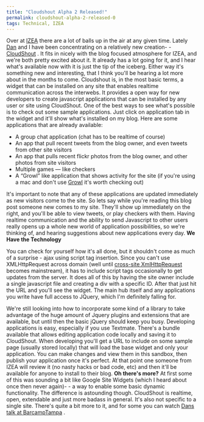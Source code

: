 ```yaml
---
title: "Cloudshout Alpha 2 Released!"
permalink: cloudshout-alpha-2-released-0
tags: Technical, IZEA
---
```


Over at [IZEA](http://www.izea.com) there are a lot of balls up in the air at any given time. Lately [Dan](http://dang-at-izea.blogspot.com/) and I have been concentrating on a relatively new creation- - [CloudShout](http://www.cloudshout.com) . It fits in nicely with the blog focused atmosphere for IZEA, and we're both pretty excited about it. It already has a lot going for it, and I hear what's available now with it is just the tip of the iceberg. Either way it's something new and interesting, that I think you'll be hearing a lot more about in the months to come. Cloudshout is, in the most basic terms, a widget that can be installed on any site that enables realtime communication across the interwebs. It provides a open way for new developers to create javascript applications that can be installed by any user or site using CloudShout. One of the best ways to see what's possible is to check out some sample applications. Just click on application tab in the widget and it'll show what's installed on my blog. Here are some applications that are already available:

-   A group chat application (chat has to be realtime of course)
-   An app that pull recent tweets from the blog owner, and even tweets from other site visitors
-   An app that pulls recent flickr photos from the blog owner, and other photos from site visitors
-   Multiple games — like checkers
-   A “Growl” like application that shows activity for the site (if you're using a mac and don't use [Growl](http://growl.info/) it's worth checking out)

It's important to note that any of these applications are updated immediately as new visitors come to the site. So lets say while you're reading this blog post someone new comes to my site. They'll show up immediately on the right, and you'll be able to view tweets, or play checkers with them. Having realtime communication and the ability to send Javascript to other users really opens up a whole new world of application possibilities, so we're thinking of, and hearing suggestions about new applications every day. **We Have the Technology**

You can check for yourself how it's all done, but it shouldn't come as much of a surprise - ajax using script tag insertion. Since you can't use XMLHttpRequest across domain (well until [cross-site XmlHttpRequest](http://ejohn.org/blog/cross-site-xmlhttprequest/) becomes mainstream), it has to include script tags occasionally to get updates from the server. It does all of this by having the site owner include a single javascript file and creating a div with a specific ID. After that just hit the URL and you'll see the widget. The main hub itself and any applications you write have full access to JQuery, which I'm definitely falling for.

We're still looking into how to incorporate some kind of a library to take advantage of the huge amount of Jquery plugins and extensions that are available, but until then the basic jQuery should keep you busy. Developing applications is easy, especially if you use Textmate. There's a bundle available that allows editing application code locally and saving it to CloudShout. When developing you'll get a URL to include on some sample page (usually stored locally) that will load the base widget and only your application. You can make changes and view them in this sandbox, then publish your application once it's perfect. At that point one someone from IZEA will review it (no nasty hacks or bad code, etc) and then it'll be available for anyone to install to their blog. **Oh there's more?** At first some of this was sounding a bit like Google Site Widgets (which I heard about once then never again)- - a way to enable some basic dynamic functionality. The difference is astounding though. CloudShout is realtime, open, extendable and just more badass in general. It's also not specific to a single site. There's quite a bit more to it, and for some you can watch [Dans talk at BarcampTampa](http://vimeo.com/1941250?pg=embed&amp;sec=1941250) .
